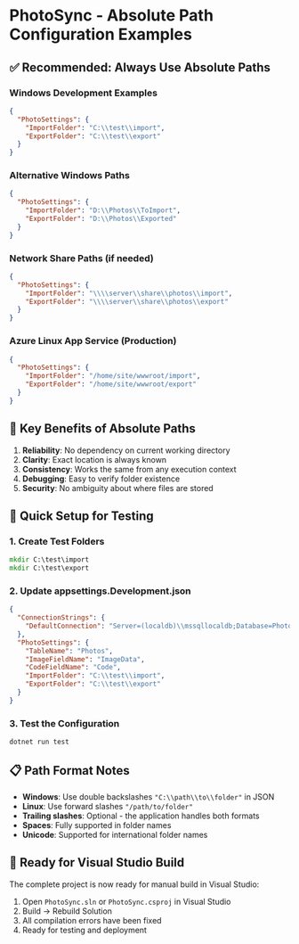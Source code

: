 # PhotoSync - Absolute Path Configuration Examples

## ✅ Recommended: Always Use Absolute Paths

### Windows Development Examples
```json
{
  "PhotoSettings": {
    "ImportFolder": "C:\\test\\import",
    "ExportFolder": "C:\\test\\export"
  }
}
```

### Alternative Windows Paths
```json
{
  "PhotoSettings": {
    "ImportFolder": "D:\\Photos\\ToImport",
    "ExportFolder": "D:\\Photos\\Exported"
  }
}
```

### Network Share Paths (if needed)
```json
{
  "PhotoSettings": {
    "ImportFolder": "\\\\server\\share\\photos\\import",
    "ExportFolder": "\\\\server\\share\\photos\\export"
  }
}
```

### Azure Linux App Service (Production)
```json
{
  "PhotoSettings": {
    "ImportFolder": "/home/site/wwwroot/import",
    "ExportFolder": "/home/site/wwwroot/export"
  }
}
```

## 🎯 Key Benefits of Absolute Paths

1. **Reliability**: No dependency on current working directory
2. **Clarity**: Exact location is always known
3. **Consistency**: Works the same from any execution context
4. **Debugging**: Easy to verify folder existence
5. **Security**: No ambiguity about where files are stored

## 🔧 Quick Setup for Testing

### 1. Create Test Folders
```cmd
mkdir C:\test\import
mkdir C:\test\export
```

### 2. Update appsettings.Development.json
```json
{
  "ConnectionStrings": {
    "DefaultConnection": "Server=(localdb)\\mssqllocaldb;Database=PhotoDB;Trusted_Connection=true;"
  },
  "PhotoSettings": {
    "TableName": "Photos",
    "ImageFieldName": "ImageData", 
    "CodeFieldName": "Code",
    "ImportFolder": "C:\\test\\import",
    "ExportFolder": "C:\\test\\export"
  }
}
```

### 3. Test the Configuration
```cmd
dotnet run test
```

## 📋 Path Format Notes

- **Windows**: Use double backslashes `"C:\\path\\to\\folder"` in JSON
- **Linux**: Use forward slashes `"/path/to/folder"`
- **Trailing slashes**: Optional - the application handles both formats
- **Spaces**: Fully supported in folder names
- **Unicode**: Supported for international folder names

## 🚀 Ready for Visual Studio Build

The complete project is now ready for manual build in Visual Studio:

1. Open `PhotoSync.sln` or `PhotoSync.csproj` in Visual Studio
2. Build -> Rebuild Solution
3. All compilation errors have been fixed
4. Ready for testing and deployment
